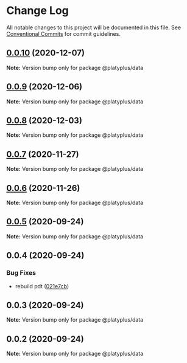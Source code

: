# Change Log

All notable changes to this project will be documented in this file.
See [Conventional Commits](https://conventionalcommits.org) for commit guidelines.

## [0.0.10](https://github.com/platyplus/platydev/compare/@platyplus/data@0.0.9...@platyplus/data@0.0.10) (2020-12-07)

**Note:** Version bump only for package @platyplus/data





## [0.0.9](https://github.com/platyplus/platydev/compare/@platyplus/data@0.0.8...@platyplus/data@0.0.9) (2020-12-06)

**Note:** Version bump only for package @platyplus/data





## [0.0.8](https://github.com/platyplus/platydev/compare/@platyplus/data@0.0.7...@platyplus/data@0.0.8) (2020-12-03)

**Note:** Version bump only for package @platyplus/data





## [0.0.7](https://github.com/platyplus/platydev/compare/@platyplus/data@0.0.6...@platyplus/data@0.0.7) (2020-11-27)

**Note:** Version bump only for package @platyplus/data





## [0.0.6](https://github.com/platyplus/platydev/compare/@platyplus/data@0.0.5...@platyplus/data@0.0.6) (2020-11-26)

**Note:** Version bump only for package @platyplus/data





## [0.0.5](https://github.com/platyplus/platydev/compare/@platyplus/data@0.0.4...@platyplus/data@0.0.5) (2020-09-24)

**Note:** Version bump only for package @platyplus/data





## 0.0.4 (2020-09-24)


### Bug Fixes

* rebuild pdt ([021e7cb](https://github.com/platyplus/platydev/commit/021e7cb617ad0fe251d134395196050f64c72d08))





## 0.0.3 (2020-09-24)

**Note:** Version bump only for package @platyplus/data





## 0.0.2 (2020-09-24)

**Note:** Version bump only for package @platyplus/data
